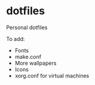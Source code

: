 # dotfiles
Personal dotfiles

To add:
- Fonts
- make.conf
- More wallpapers
- Icons
- xorg.conf for virtual machines
